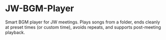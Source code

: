 # JW-BGM-Player
Smart BGM player for JW meetings. Plays songs from a folder, ends cleanly at preset times (or custom time), avoids repeats, and supports post-meeting playback.
